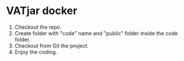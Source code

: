 # VATjar docker

1. Checkout the repo
2. Create folder with "code" name and "public" folder inside the code folder.
3. Checkout from Git the project.
4. Enjoy the coding.
